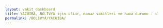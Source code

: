 ```yaml
---
layout: vakit_dashboard
title: YACUIBA, BOLIVYA için iftar, namaz vakitleri ve hava durumu - ilçe/eyalet seç
permalink: /BOLIVYA/YACUIBA/
---
```


<script type="text/javascript">
  var GLOBAL_COUNTRY = 'BOLIVYA';
  var GLOBAL_CITY = 'YACUIBA';
  var GLOBAL_STATE = '';
  var lat = 72;
  var lon = 21;
</script>
